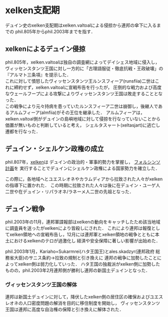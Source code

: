 # xelken支配期
デュイン史のxelken支配期はxelken.valtoalによる侵掠から連邦の傘下に入るまでの
phil.805年からphil.2003年までを指す．

## xelkenによるデュイン侵掠
phil.805年，xelken.valtoalは独自の調査網によってデイシェス地域に侵入し，
ヴィッセンスタンツ王国に対し一方的に「古理語服従・徹底抗戦・王政破壊」の『アルマト三条項』を提示した．  
これに対して憤怒したヴィッセンスタンツ王ルンスフィーア(runsfiia)二世はこれに締約せず，xelken.valtoalに宣戦布告を行ったが，
圧倒的な戦力および高度なウェールフープによる攻撃によりヴィッセンスタンツ王国は敗走することとなった．  
この戦争により元々持病を患っていたルンスフィーア二世は崩御し，後継人であるアルムフィーア(almfiia)がその王位を継承した．
アルムフィーアは，xelken.valtoal側がデュインの島嶼地域に対して侵掠を行なっていないことから価置が無いものと判断していると考え，
シェルタスャート(xeltasjart)に逃亡し遷都を行なった．

## デュイン・シェルケン政権の成立
phil.807年，[xelken](https://sites.google.com/site/riparaincangku/yuesureone-ren-gong-shi-jie-she-ding/li-shi/philerl/mp/x)は
デュインの政治的・軍事的勢力を掌握し，
[フォルシンソ計画](https://sites.google.com/site/riparaincangku/yuesureone-ren-gong-shi-jie-she-ding/li-shi/philerl/fol)を
実行することでデュインにシェルケン政権による国家勢力を確立した．

この際に，各地域へとユエスレオネやカラムディアから拉致された人々がxelkenの指導下に置かれた．
この時期に拉致された人々は後に在デュイン・ユーゲ人二世や在デュイン・リパラオネ/ラネーメ人二世の先祖となった．

## デュイン戦争
phil.2003年の11月，連邦軍諜報部はxelkenの動向をキャッチしたため該当地域に調査員を送ったがxelkenにより皆殺しにされた．
これにより連邦は報復としてxelken領地への宣戦布告し，12月には連邦軍とxelken領地の戦争とともに本土におけるxelkenのテロが過激化し
経済や安全保障に著しい影響が出始めた．

phil.2003年1月，Kariaho=Sukarmrei(ハタ王国王)とales.skadzyr(連邦政府 総務省大臣)のサニス条約→拉致の規制と引き換えに
連邦の戦争に加勢したことによってxelken側は弱力化していった．
ハタ王国の独裁派がxelken側に加勢したものの，phil.2003年2月連邦側が勝利し連邦の新国土デュインとなった．

### ヴィッセンスタンツ王国の解体
連邦は新国土デュインに対して，降伏したxelken側の居住区の確保およびユエスレオネの人口密度問題の解消を目的に移住制度を開始し，
ヴィッセンスタンツ王国は連邦に高度な自治権の保障と引き換えに解体された．
